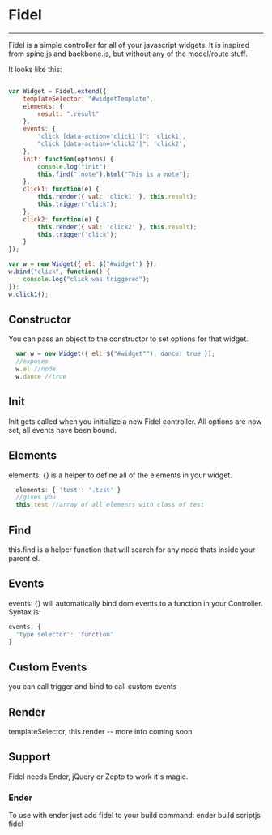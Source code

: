 # Fidel
----
Fidel is a simple controller for all of your javascript widgets.  It is inspired from spine.js and backbone.js, but without any of the model/route stuff.

It looks like this:

``` js

var Widget = Fidel.extend({
    templateSelector: "#widgetTemplate",
    elements: {
        result: ".result"
    },
    events: {
        "click [data-action='click1']": 'click1',
        "click [data-action='click2']": 'click2',
    },
    init: function(options) {
        console.log("init");
        this.find(".note").html("This is a note");
    },
    click1: function(e) {
        this.render({ val: 'click1' }, this.result);
        this.trigger("click");
    },
    click2: function(e) {
        this.render({ val: 'click2' }, this.result);
        this.trigger("click");
    }
});

var w = new Widget({ el: $("#widget") });
w.bind("click", function() {
    console.log("click was triggered");
});
w.click1();
```

## Constructor
You can pass an object to the constructor to set options for that widget. 

``` js
  var w = new Widget({ el: $("#widget""), dance: true });
  //exposes
  w.el //node
  w.dance //true
```

## Init
Init gets called when you initialize a new Fidel controller. All options are now set, all events have been bound.

## Elements
elements: {} is a helper to define all of the elements in your widget.  

``` js
  elements: { 'test': '.test' }
  //gives you
  this.test //array of all elements with class of test
```

## Find
this.find is a helper function that will search for any node thats inside your parent el.

## Events
events: {} will automatically bind dom events to a function in your Controller.  Syntax is:

``` js
events: {
  'type selector': 'function'
}
```

## Custom Events
you can call trigger and bind to call custom events

## Render
templateSelector, this.render -- more info coming soon

## Support
Fidel needs Ender, jQuery or Zepto to work it's magic.

### Ender
To use with ender just add fidel to your build command:
ender build scriptjs fidel

